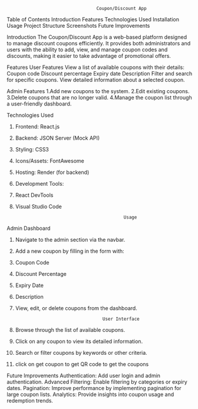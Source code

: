                                       Coupon/Discount App
Table of Contents
Introduction
Features
Technologies Used
Installation
Usage
Project Structure
Screenshots
Future Improvements


Introduction
The Coupon/Discount App is a web-based platform designed to manage discount coupons efficiently. It provides both administrators and users with the ability to add, view, and manage coupon codes and discounts, making it easier to take advantage of promotional offers.

Features
User Features
View a list of available coupons with their details:
Coupon code
Discount percentage
Expiry date
Description
Filter and search for specific coupons.
View detailed information about a selected coupon.

Admin Features
1.Add new coupons to the system.
2.Edit existing coupons.
3.Delete coupons that are no longer valid.
4.Manage the coupon list through a user-friendly dashboard.

Technologies Used

1. Frontend: React.js
2. Backend: JSON Server (Mock API)
3. Styling: CSS3
4. Icons/Assets: FontAwesome
5. Hosting: Render (for backend)
6. Development Tools:
7. React DevTools
8. Visual Studio Code

                                                Usage
Admin Dashboard
1. Navigate to the admin section via the navbar.
2. Add a new coupon by filling in the form with:
3. Coupon Code
4. Discount Percentage
5. Expiry Date
6. Description
7. View, edit, or delete coupons from the dashboard.

                                        User Interface
1. Browse through the list of available coupons.
2. Click on any coupon to view its detailed information.
3. Search or filter coupons by keywords or other criteria.
4. click on get coupon to get QR code to get the coupons


Future Improvements
Authentication: Add user login and admin authentication.
Advanced Filtering: Enable filtering by categories or expiry dates.
Pagination: Improve performance by implementing pagination for large coupon lists.
Analytics: Provide insights into coupon usage and redemption trends.